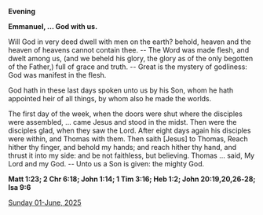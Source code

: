 **Evening**

**Emmanuel, ... God with us.**
 
Will God in very deed dwell with men on the earth? behold, heaven and the heaven of heavens cannot contain thee. -- The Word was made flesh, and dwelt among us, (and we beheld his glory, the glory as of the only begotten of the Father,) full of grace and truth. -- Great is the mystery of godliness: God was manifest in the flesh.
 
God hath in these last days spoken unto us by his Son, whom he hath appointed heir of all things, by whom also he made the worlds.
 
The first day of the week, when the doors were shut where the disciples were assembled, ... came Jesus and stood in the midst. Then were the disciples glad, when they saw the Lord. After eight days again his disciples were within, and Thomas with them. Then saith [Jesus] to Thomas, Reach hither thy finger, and behold my hands; and reach hither thy hand, and thrust it into my side: and be not faithless, but believing. Thomas ... said, My Lord and my God. -- Unto us a Son is given: the mighty God.  

**Matt 1:23; 2 Chr 6:18; John 1:14; 1 Tim 3:16; Heb 1:2; John 20:19,20,26‑28; Isa 9:6**

[Sunday 01-June, 2025](https://t.me/daily_light)
